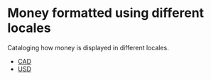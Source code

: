 # Money formatted using different locales
Cataloging how money is displayed in different locales.

- [CAD](currencies/CAD.md)
- [USD](currencies/USD.md)
